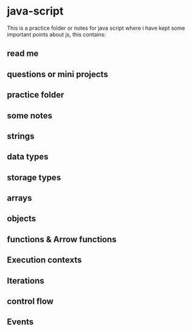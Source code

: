 # java-script
This is a practice folder or notes for java script where i have kept some important points about js, this contains:

## read me
## questions or mini projects
## practice folder
## some notes
## strings
## data types 
## storage types
## arrays
## objects
## functions & Arrow functions
## Execution contexts
## Iterations
## control flow
## Events